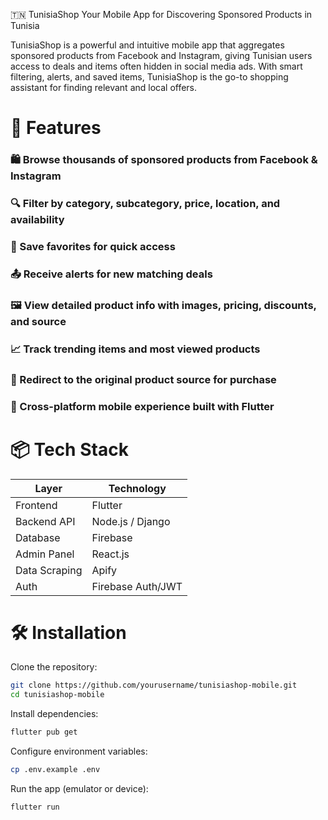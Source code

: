 🇹🇳 TunisiaShop
Your Mobile App for Discovering Sponsored Products in Tunisia

TunisiaShop is a powerful and intuitive mobile app that aggregates sponsored products from Facebook and Instagram, giving Tunisian users access to deals and items often hidden in social media ads. With smart filtering, alerts, and saved items, TunisiaShop is the go-to shopping assistant for finding relevant and local offers.


# 🚀 Features
### 🛍️ Browse thousands of sponsored products from Facebook & Instagram
### 🔍 Filter by category, subcategory, price, location, and availability
### 📌 Save favorites for quick access
### 📤 Receive alerts for new matching deals
### 🖼️ View detailed product info with images, pricing, discounts, and source
### 📈 Track trending items and most viewed products
### 🔗 Redirect to the original product source for purchase
### 📱 Cross-platform mobile experience built with Flutter

# 📦 Tech Stack
| Layer         | Technology         |
|---------------|-------------------|
| Frontend      | Flutter           |
| Backend API   | Node.js / Django  |
| Database      | Firebase          |
| Admin Panel   | React.js          |
| Data Scraping | Apify             |
| Auth          | Firebase Auth/JWT |

# 🛠 Installation
Clone the repository:
```bash
git clone https://github.com/yourusername/tunisiashop-mobile.git
cd tunisiashop-mobile
```
Install dependencies:
```bash 
flutter pub get
```
Configure environment variables:
```bash
cp .env.example .env
```
Run the app (emulator or device):
```bash
flutter run
```

